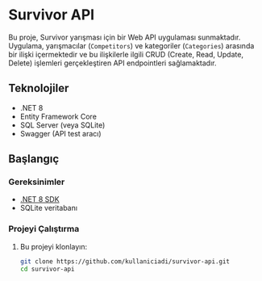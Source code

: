 # Survivor API

Bu proje, Survivor yarışması için bir Web API uygulaması sunmaktadır. Uygulama, yarışmacılar (`Competitors`) ve kategoriler (`Categories`) arasında bir ilişki içermektedir ve bu ilişkilerle ilgili CRUD (Create, Read, Update, Delete) işlemleri gerçekleştiren API endpointleri sağlamaktadır.

## Teknolojiler

- .NET 8
- Entity Framework Core
- SQL Server (veya SQLite)
- Swagger (API test aracı)

## Başlangıç

### Gereksinimler

- [.NET 8 SDK](https://dotnet.microsoft.com/download)
-  SQLite veritabanı

### Projeyi Çalıştırma

1. Bu projeyi klonlayın:

   ```bash
   git clone https://github.com/kullaniciadi/survivor-api.git
   cd survivor-api
